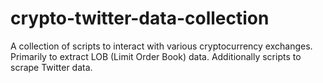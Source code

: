 # crypto-twitter-data-collection

A collection of scripts to interact with various cryptocurrency exchanges. Primarily to extract LOB (Limit Order Book) data. Additionally scripts to scrape Twitter data.
